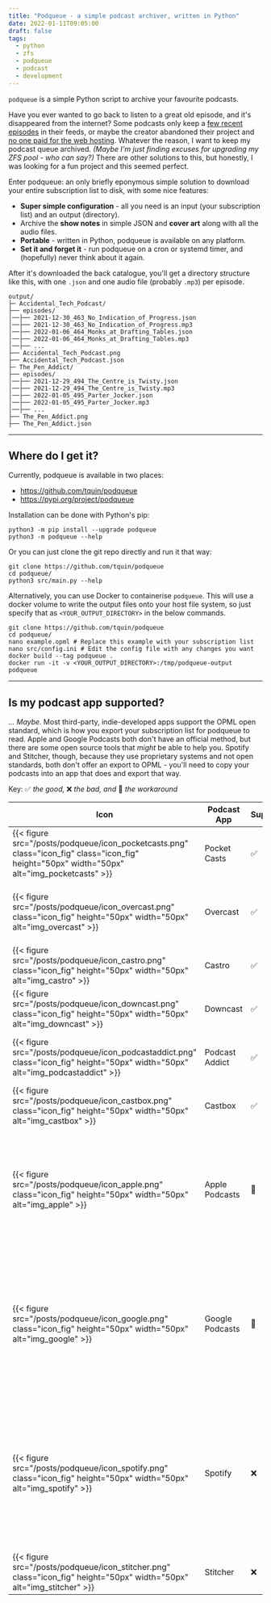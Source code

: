 ```yaml
---
title: "Podqueue - a simple podcast archiver, written in Python"
date: 2022-01-11T09:05:00
draft: false
tags:
  - python
  - zfs
  - podqueue
  - podcast
  - development
---
```


`podqueue` is a simple Python script to archive your favourite podcasts.

<!--more-->

Have you ever wanted to go back to listen to a great old episode, and it's disappeared from the internet? Some podcasts only keep a [few recent episodes][link_amt] in their feeds, or maybe the creator abandoned their project and [no one paid for the web hosting][link_abstract]. Whatever the reason, I want to keep my podcast queue archived. _(Maybe I'm just finding excuses for upgrading my ZFS pool - who can say?)_ There are other solutions to this, but honestly, I was looking for a fun project and this seemed perfect.

Enter podqueue: an only briefly eponymous simple solution to download your entire subscription list to disk, with some nice features:

* **Super simple configuration** - all you need is an input (your subscription list) and an output (directory).
* Archive the **show notes** in simple JSON and **cover art** along with all the audio files.
* **Portable** - written in Python, podqueue is available on any platform.
* **Set it and forget it** - run podqueue on a cron or systemd timer, and (hopefully) never think about it again.

After it's downloaded the back catalogue, you'll get a directory structure like this, with one `.json` and one audio file (probably `.mp3`) per episode.

```
output/
├─ Accidental_Tech_Podcast/
├── episodes/
│──├── 2021-12-30_463_No_Indication_of_Progress.json
│──├── 2021-12-30_463_No_Indication_of_Progress.mp3
│──├── 2022-01-06_464_Monks_at_Drafting_Tables.json
│──├── 2022-01-06_464_Monks_at_Drafting_Tables.mp3
│──├── ...
├── Accidental_Tech_Podcast.png
├── Accidental_Tech_Podcast.json
├─ The_Pen_Addict/
├── episodes/
│──├── 2021-12-29_494_The_Centre_is_Twisty.json
│──├── 2021-12-29_494_The_Centre_is_Twisty.mp3
│──├── 2022-01-05_495_Parter_Jocker.json
│──├── 2022-01-05_495_Parter_Jocker.mp3
│──├── ...
├── The_Pen_Addict.png
├── The_Pen_Addict.json

```

---

## Where do I get it?

Currently, podqueue is available in two places:

* https://github.com/tquin/podqueue
* https://pypi.org/project/podqueue

Installation can be done with Python's pip:

```
python3 -m pip install --upgrade podqueue
python3 -m podqueue --help
```

Or you can just clone the git repo directly and run it that way:

```
git clone https://github.com/tquin/podqueue
cd podqueue/
python3 src/main.py --help
```

Alternatively, you can use Docker to containerise `podqueue`. This will use a docker volume to write the output files onto your host file system, so just specify that as `<YOUR_OUTPUT_DIRECTORY>` in the below commands.

```
git clone https://github.com/tquin/podqueue
cd podqueue/
nano example.opml # Replace this example with your subscription list
nano src/config.ini # Edit the config file with any changes you want
docker build --tag podqueue .
docker run -it -v <YOUR_OUTPUT_DIRECTORY>:/tmp/podqueue-output podqueue
```

---

## Is my podcast app supported?

_... Maybe._ Most third-party, indie-developed apps support the OPML open standard, which is how you export your subscription list for podqueue to read. Apple and Google Podcasts both don't have an official method, but there are some open source tools that _might_ be able to help you. Spotify and Stitcher, though, because they use proprietary systems and not open standards, both don't offer an export to OPML - you'll need to copy your podcasts into an app that does and export that way.

Key: ✅ _the good,_ ❌ _the bad, and_ 🔨 _the workaround_

<!--
{{< figure src="/posts/podqueue/icon_pocketcasts.png" class="icon_fig" class="icon_fig" height="50px" width="50px" alt="img_pocketcasts" >}}
-->

|Icon|Podcast App|Supported|OPML Export Options|
|---|---|---|---|
|{{< figure src="/posts/podqueue/icon_pocketcasts.png" class="icon_fig" class="icon_fig" height="50px" width="50px" alt="img_pocketcasts" >}}|Pocket Casts|✅|[OPML export](https://support.pocketcasts.com/article/exporting-an-opml/)|
|{{< figure src="/posts/podqueue/icon_overcast.png" class="icon_fig" height="50px" width="50px"  alt="img_overcast" >}}|Overcast|✅|Option available in the app's Settings page, or [here on the web.](https://overcast.fm/account/export_opml)|
|{{< figure src="/posts/podqueue/icon_castro.png" class="icon_fig" height="50px" width="50px"  alt="img_castro" >}}|Castro|✅|[Export Subscriptions](https://castro.fm/support/export-subscriptions)|
|{{< figure src="/posts/podqueue/icon_downcast.png" class="icon_fig" height="50px" width="50px"  alt="img_downcast" >}}|Downcast|✅|[Exporting Podcast Subscriptions](https://support.downcast.fm/article/vYyHP2SOOc-exporting-podcast-subscriptions)|
|{{< figure src="/posts/podqueue/icon_podcastaddict.png" class="icon_fig" height="50px" width="50px"  alt="img_podcastaddict" >}}|Podcast Addict|✅|[How can I backup and restore my subscription & data?](https://podcastaddict.com/faq/20)|
|{{< figure src="/posts/podqueue/icon_castbox.png" class="icon_fig" height="50px" width="50px"  alt="img_castbox" >}}|Castbox|✅|[OPML Export](https://helpcenter.castbox.fm/portal/en/kb/articles/settings-on-the-personal-tab-android#OPML_Export)| 
|{{< figure src="/posts/podqueue/icon_apple.png" class="icon_fig" height="50px" width="50px"  alt="img_apple" >}}|Apple Podcasts|🔨|Not available in iOS app or macOS since Catalina. However, if you sync your podcasts to your Mac, there is an [open-source workaround.](https://liujiacai.net/podcasts-opml-exporter/)|
|{{< figure src="/posts/podqueue/icon_google.png" class="icon_fig" height="50px" width="50px"  alt="img_google" >}}|Google Podcasts|🔨|Officially unavailable. There is a [Gist by @telmen](https://gist.github.com/telmen/4d67cba98ba7181424a681c1cbfc5f34) (I tested, seems to work) that can be run in your browser's Devtools if you're feeling lucky.|
|{{< figure src="/posts/podqueue/icon_spotify.png" class="icon_fig" height="50px" width="50px"  alt="img_spotify" >}}|Spotify|❌|Not available, since Spotify doesn't use open Podcast standards. Community suggestion is ['now reaching the internal teams at Spotify'](https://community.spotify.com/t5/Live-Ideas/Podcasts-Import-for-Podcasts-OPML/idi-p/4423445), as of six months ago.|
|{{< figure src="/posts/podqueue/icon_stitcher.png" class="icon_fig" height="50px" width="50px"  alt="img_stitcher" >}}|Stitcher|❌|Not available.|


[link_amt]: https://answermethispodcast.com/
[link_abstract]: https://www.instagram.com/abstractnonsenseftp/
